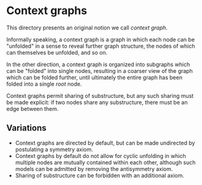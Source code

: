 # Context graphs

This directory presents an original notion we call *context graph*.

Informally speaking, a context graph is a graph in which each node can be
"unfolded" in a sense to reveal further graph structure, the nodes of which can
themselves be unfolded, and so on.

In the other direction, a context graph is organized into subgraphs which can
be "folded" into single nodes, resulting in a coarser view of the graph which
can be folded further, until ultimately the entire graph has been folded into
a single *root* node.

Context graphs permit sharing of substructure, but any such sharing must be
made explicit: if two nodes share any substructure, there must be an edge
between them.

## Variations

- Context graphs are directed by default, but can be made undirected by
  postulating a symmetry axiom.
- Context graphs by default do not allow for cyclic unfolding in which multiple
  nodes are mutually contained within each other, although such models can be
  admitted by removing the antisymmetry axiom.
- Sharing of substructure can be forbidden with an additional axiom.
